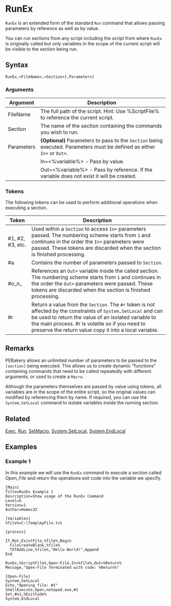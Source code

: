 # RunEx

`RunEx` is an extended form of the standard `Run` command that allows passing parameters by reference as well as by value.

You can run sections from any script including the script from where `RunEx` is originally called but only variables in the scope of the current script will be visible to the section being run.

## Syntax

```pebakery
RunEx,<FileName>,<Section>[,Parameters]
```

### Arguments

| Argument | Description |
| --- | --- |
| FileName | The full path of the script. Hint: Use %ScriptFile% to reference the current script. |
| Section | The name of the section containing the commands you wish to run. |
| Parameters | **(Optional)** Parameters to pass to the `Section` being executed. Parameters must be defined as either `In=` or `Out=`. |
|| In=<%variable%> - Pass by value. |
|| Out=<%variable%> - Pass by reference. If the variable does not exist it will be created. | 

### Tokens

The following tokens can be used to perform additional operations when executing a section.

| Token | Description |
| --- | --- |
| #1, #2, #3, etc. | Used within a `Section` to access `In=` parameters passed. The numbering scheme starts from `1` and continues in the order the `In=` parameters were passed. These tokens are discarded when the section is finished processing. |
| #a | Contains the number of parameters passed to `Section`. |
| #o_n_ | References an `Out=` variable inside the called section. The numbering scheme starts from `1` and continues in the order the `Out=` parameters were passed. These tokens are discarded when the section is finished processing. |
| #r | Return a value from the `Section`. The `#r` token is not affected by the constraints of `System,SetLocal` and can be used to return the value of an isolated variable to the main process. #r is volatile so if you need to preserve the return value copy it into a local variable. |

## Remarks

PEBakery allows an unlimited number of parameters to be passed to the `[section]` being executed. This allows us to create dynamic "functions" containing commands that need to be called repeatedly with different arguments, or used to create a `Macro`.

Although the parameters themselves are passed by value using tokens, all variables are in the scope of the entire script, so the original values can modified by referencing them by name. If required, you can use the `System,SetLocal` command to isolate variables inside the running section.

## Related

[Exec](./Exec.md), [Run](./Run.md), [SetMacro](../Control/SetMacro.md), [System,SetLocal](../System/SetLocal.md), [System,EndLocal](../System/EndLocal.md)

## Examples

### Example 1

In this example we will use the `RunEx` command to execute a section called _Open_File_ and return the operations exit code into the variable we specify.

```pebakery
[Main]
Title=RunEx Example 1
Description=Show usage of the RunEx Command
Level=5
Version=1
Author=Homes32

[Variables]
%file%=C:\Temp\myFile.txt

[process]

If,Not,ExistFile,%file%,Begin
  FileCreateBlank,%file%
  TXTAddLine,%file%,"Hello World!",Append
End

RunEx,%ScriptFile%,Open-File,In=%file%,Out=%Return%
Message,"Open-File Terminated with code: %Return%"

[Open-File]
System,SetLocal
Echo,"Opening file: #1"
ShellExecute,Open,notepad.exe,#1
Set,#o1,%ExitCode%
System,EndLocal
```